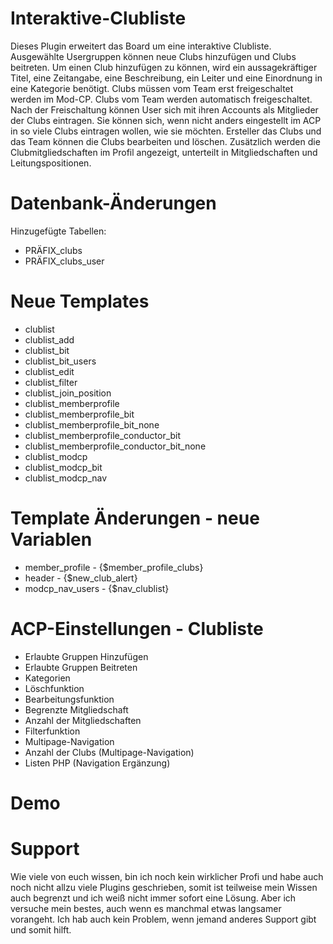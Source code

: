 # Interaktive-Clubliste
Dieses Plugin erweitert das Board um eine interaktive Clubliste. Ausgewählte Usergruppen können neue Clubs hinzufügen und Clubs beitreten. Um einen Club hinzufügen zu können, wird ein aussagekräftiger Titel, eine Zeitangabe, eine Beschreibung, ein Leiter und eine Einordnung in eine Kategorie benötigt. Clubs müssen vom Team erst freigeschaltet werden im Mod-CP. Clubs vom Team werden automatisch freigeschaltet. Nach der Freischaltung können User sich mit ihren Accounts als Mitglieder der Clubs eintragen. Sie können sich, wenn nicht anders eingestellt im ACP in so viele Clubs eintragen wollen, wie sie möchten. Ersteller das Clubs und das Team können die Clubs bearbeiten und löschen. Zusätzlich werden die Clubmitgliedschaften im Profil angezeigt, unterteilt in Mitgliedschaften und Leitungspositionen.

# Datenbank-Änderungen
Hinzugefügte Tabellen:
- PRÄFIX_clubs
- PRÄFIX_clubs_user

# Neue Templates
- clublist	
- clublist_add	
- clublist_bit	
- clublist_bit_users	
- clublist_edit	
- clublist_filter	
- clublist_join_position	
- clublist_memberprofile	
- clublist_memberprofile_bit	
- clublist_memberprofile_bit_none	
- clublist_memberprofile_conductor_bit	
- clublist_memberprofile_conductor_bit_none	
- clublist_modcp	
- clublist_modcp_bit	
- clublist_modcp_nav

# Template Änderungen - neue Variablen
- member_profile - {$member_profile_clubs}
- header - {$new_club_alert}
- modcp_nav_users - {$nav_clublist}

# ACP-Einstellungen - Clubliste
- Erlaubte Gruppen Hinzufügen
- Erlaubte Gruppen Beitreten
- Kategorien
- Löschfunktion
- Bearbeitungsfunktion
- Begrenzte Mitgliedschaft
- Anzahl der Mitgliedschaften
- Filterfunktion
- Multipage-Navigation
- Anzahl der Clubs (Multipage-Navigation)
- Listen PHP (Navigation Ergänzung)

# Demo

# Support
Wie viele von euch wissen, bin ich noch kein wirklicher Profi und habe auch noch nicht allzu viele Plugins geschrieben, somit ist teilweise mein Wissen auch begrenzt und ich weiß nicht immer sofort eine Lösung. 
Aber ich versuche mein bestes, auch wenn es manchmal etwas langsamer vorangeht. Ich hab auch kein Problem, wenn jemand anderes Support gibt und somit hilft.
